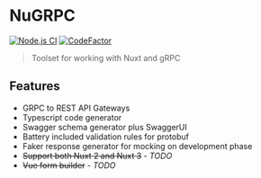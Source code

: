 # NuGRPC

[![Node.js CI](https://github.com/privy-open-source/nugrpc/actions/workflows/node.js.yml/badge.svg)](https://github.com/privy-open-source/nugrpc/actions/workflows/node.js.yml)
[![CodeFactor](https://www.codefactor.io/repository/github/privy-open-source/nugrpc/badge)](https://www.codefactor.io/repository/github/privy-open-source/nugrpc)

> Toolset for working with Nuxt and gRPC

## Features

- GRPC to REST API Gateways
- Typescript code generator
- Swagger schema generator plus SwaggerUI
- Battery included validation rules for protobuf
- Faker response generator for mocking on development phase
- ~~Support both Nuxt 2 and Nuxt 3~~ - *TODO*
- ~~Vue form builder~~ - *TODO*
